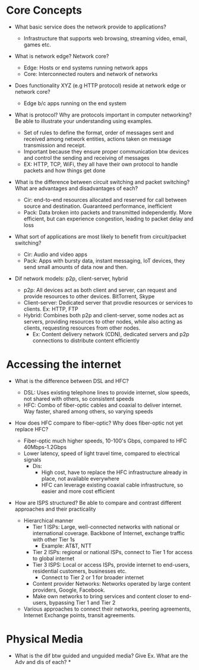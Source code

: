 # Core Concepts

* What basic service does the network provide to applications?  
  * Infrastructure that supports web browsing, streaming video, email, games etc.

* What is network edge? Network core?  
  * Edge: Hosts or end systems running network apps  
  * Core: Interconnected routers and network of networks

* Does functionality XYZ (e.g HTTP protocol) reside at network edge or network core?  
  * Edge b/c apps running on the end system

* What is protocol? Why are protocols important in computer networking? Be able to illustrate your understanding using examples.  
  * Set of rules to define the format, order of messages sent and received among network entities, actions taken on message transmission and receipt.  
  * Important because they ensure proper communication btw devices and control the sending and receiving of messages  
  * EX: HTTP, TCP, WiFi, they all have their own protocol to handle packets and how things get done

* What is the difference between circuit switching and packet switching? What are advantages and disadvantages of each?  
  * Cir: end-to-end resources allocated and reserved for call between source and destination. Guaranteed performance, inefficient  
  * Pack: Data broken into packets and transmitted independently. More efficient, but can experience congestion, leading to packet delay and loss

* What sort of applications are most likely to benefit from circuit/packet switching?  
  * Cir: Audio and video apps  
  * Pack: Apps with bursty data, instant messaging, IoT devices, they send small amounts of data now and then.

* Dif network models: p2p, client-server, hybrid  
  * p2p: All devices act as both client and server, can request and provide resources to other devices. BitTorrent, Skype  
  * Client-server: Dedicated server that provdie resources or services to clients. Ex: HTTP, FTP  
  * Hybrid: Combines both p2p and client-server, some nodes act as servers, providing resources to other nodes, while also acting as clients, requesting resources from other nodes.  
    * Ex: Content delivery network (CDN), dedicated servers and p2p connections to distribute content efficiently

# Accessing the internet

* What is the difference between DSL and HFC?
  * DSL: Uses existing telephone lines to provide internet, slow speeds, not shared with others, so consistent speeds
  * HFC: Combo of fiber-optic cables and coaxial to deliver internet. Way faster, shared among others, so varying speeds

* How does HFC compare to fiber-optic? Why does fiber-optic not yet replace HFC?
  * Fiber-optic much higher speeds, 10-100's Gbps, compared to HFC 40Mbps-1.2Gbps
  * Lower latency, speed of light travel time, compared to electrical signals
    * Dis:
      * High cost, have to replace the HFC infrastructure already in place, not available everywhere
      * HFC can leverage existing coaxial cable infrastructure, so easier and more cost efficient

* How are ISPS structured? Be able to compare and contrast different approaches and their practicality
  * Hierarchical manner
    * Tier 1 ISPs: Large, well-connected networks with national or international coverage. Backbone of Internet, exchange traffic with other Tier 1s
      * Example: AT&T, NTT
    * Tier 2 ISPs: regional or national ISPs, connect to Tier 1 for access to global internet
    * Tier 3 ISPS: Local or access ISPs, provide internet to end-users, residential customers, businesses etc.
      * Connect to Tier 2 or 1 for broader internet
    * Content provider Networks: Networks operated by large content providers, Google, Facebook.
    * Make own networks to bring services and content closer to end-users, bypassing Tier 1 and Tier 2
  * Various approaches to connect their networks, peering agreements, Internet Exchange points, transit agreements. 

# Physical Media

* What is the dif btw guided and unguided media? Give Ex. What are the Adv and dis of each?
  * 

